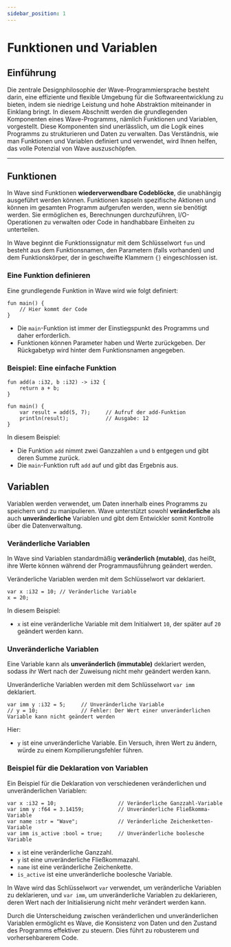```yaml
---
sidebar_position: 1
---
```


# Funktionen und Variablen

## Einführung

Die zentrale Designphilosophie der Wave-Programmiersprache besteht darin, eine effiziente und flexible Umgebung für die Softwareentwicklung zu bieten, indem sie niedrige Leistung und hohe Abstraktion miteinander in Einklang bringt.
In diesem Abschnitt werden die grundlegenden Komponenten eines Wave-Programms, nämlich Funktionen und Variablen, vorgestellt. Diese Komponenten sind unerlässlich, um die Logik eines Programms zu strukturieren und Daten zu verwalten.
Das Verständnis, wie man Funktionen und Variablen definiert und verwendet, wird Ihnen helfen, das volle Potenzial von Wave auszuschöpfen.

---

## Funktionen
In Wave sind Funktionen **wiederverwendbare Codeblöcke**, die unabhängig ausgeführt werden können.
Funktionen kapseln spezifische Aktionen und können im gesamten Programm aufgerufen werden, wenn sie benötigt werden.
Sie ermöglichen es, Berechnungen durchzuführen, I/O-Operationen zu verwalten oder Code in handhabbare Einheiten zu unterteilen.

In Wave beginnt die Funktionssignatur mit dem Schlüsselwort `fun` und besteht aus dem Funktionsnamen, den Parametern (falls vorhanden) und dem Funktionskörper, der in geschweifte Klammern `{}` eingeschlossen ist.

### Eine Funktion definieren
Eine grundlegende Funktion in Wave wird wie folgt definiert:

```wave
fun main() {
    // Hier kommt der Code
}
```

* Die `main`-Funktion ist immer der Einstiegspunkt des Programms und daher erforderlich.
* Funktionen können Parameter haben und Werte zurückgeben. Der Rückgabetyp wird hinter dem Funktionsnamen angegeben.

### Beispiel: Eine einfache Funktion

```wave
fun add(a :i32, b :i32) -> i32 {
    return a + b;
}

fun main() {
    var result = add(5, 7);     // Aufruf der add-Funktion
    println(result);            // Ausgabe: 12
}
```

In diesem Beispiel:

* Die Funktion `add` nimmt zwei Ganzzahlen `a` und `b` entgegen und gibt deren Summe zurück.
* Die `main`-Funktion ruft `add` auf und gibt das Ergebnis aus.

## Variablen
Variablen werden verwendet, um Daten innerhalb eines Programms zu speichern und zu manipulieren.
Wave unterstützt sowohl **veränderliche** als auch **unveränderliche** Variablen und gibt dem Entwickler somit Kontrolle über die Datenverwaltung.

### Veränderliche Variablen
In Wave sind Variablen standardmäßig **veränderlich (mutable)**, das heißt, ihre Werte können während der Programmausführung geändert werden.

Veränderliche Variablen werden mit dem Schlüsselwort var deklariert.
```wave
var x :i32 = 10; // Veränderliche Variable
x = 20;
```

In diesem Beispiel:
* `x` ist eine veränderliche Variable mit dem Initialwert `10`, der später auf `20` geändert werden kann.

### Unveränderliche Variablen
Eine Variable kann als **unveränderlich (immutable)** deklariert werden, sodass ihr Wert nach der Zuweisung nicht mehr geändert werden kann.

Unveränderliche Variablen werden mit dem Schlüsselwort `var imm` deklariert.
```wave
var imm y :i32 = 5;     // Unveränderliche Variable
// y = 10;              // Fehler: Der Wert einer unveränderlichen Variable kann nicht geändert werden
```

Hier:
* `y` ist eine unveränderliche Variable. Ein Versuch, ihren Wert zu ändern, würde zu einem Kompilierungsfehler führen.

### Beispiel für die Deklaration von Variablen
Ein Beispiel für die Deklaration von verschiedenen veränderlichen und unveränderlichen Variablen:

```wave
var x :i32 = 10;                    // Veränderliche Ganzzahl-Variable
var imm y :f64 = 3.14159;           // Unveränderliche Fließkomma-Variable
var name :str = "Wave";             // Veränderliche Zeichenketten-Variable
var imm is_active :bool = true;     // Unveränderliche boolesche Variable
```

* `x` ist eine veränderliche Ganzzahl.
* `y` ist eine unveränderliche Fließkommazahl.
* `name` ist eine veränderliche Zeichenkette.
* `is_active` ist eine unveränderliche boolesche Variable.

In Wave wird das Schlüsselwort `var` verwendet, um veränderliche Variablen zu deklarieren, und `var imm`, um unveränderliche Variablen zu deklarieren, deren Wert nach der Initialisierung nicht mehr verändert werden kann.

Durch die Unterscheidung zwischen veränderlichen und unveränderlichen Variablen ermöglicht es Wave, die Konsistenz von Daten und den Zustand des Programms effektiver zu steuern.
Dies führt zu robusterem und vorhersehbarerem Code.